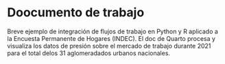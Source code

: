 # Doocumento de trabajo
Breve ejemplo de integración de flujos de trabajo en Python y R aplicado a la Encuesta Permanente de Hogares (INDEC). El doc de Quarto procesa y visualiza los datos de presión sobre el mercado de trabajo durante 2021 para el total delos 31 aglomeradados urbanos nacionales.

